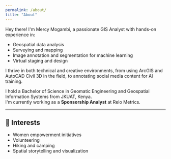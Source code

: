 ```yaml
---
permalink: /about/
title: "About"
---
```


Hey there! I'm Mercy Mogambi, a passionate GIS Analyst with hands-on experience in:

- Geospatial data analysis  
- Surveying and mapping  
- Image annotation and segmentation for machine learning  
- Virtual staging and design  

I thrive in both technical and creative environments, from using ArcGIS and AutoCAD Civil 3D in the field, to annotating social media content for AI training.

I hold a Bachelor of Science in Geomatic Engineering and Geospatial Information Systems from JKUAT, Kenya.  
I'm currently working as a **Sponsorship Analyst** at Relo Metrics.

---

## 🌱 Interests

- Women empowerment initiatives  
- Volunteering  
- Hiking and camping  
- Spatial storytelling and visualization  
